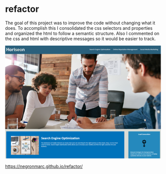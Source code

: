 # refactor

The goal of this project was to improve the code without changing what it does. To accomplish this I consolidated the css selectors and properties and organized the html to follow a semantic structure. Also I commented on the css and html with descriptive messages so it would be easier to track. 

<img src="./assets/images/preview.png" id="search" alt="Preview of the website" />

https://negronmarc.github.io/refactor/